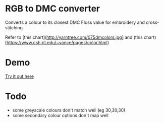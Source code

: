 # RGB to DMC converter

Converts a colour to its closest DMC Floss value for embroidery and cross-stitching.

Refer to [this chart](http://yarntree.com/075dmcolors.jpg] and (this chart)[https://www.csh.rit.edu/~vance/pages/color.html)

# Demo
[Try it out here](https://so-rgb-to-dmc.surge.sh)

# Todo
- some greyscale colours don't match well (eg 30,30,30)
- some secondary colour options don't map well
